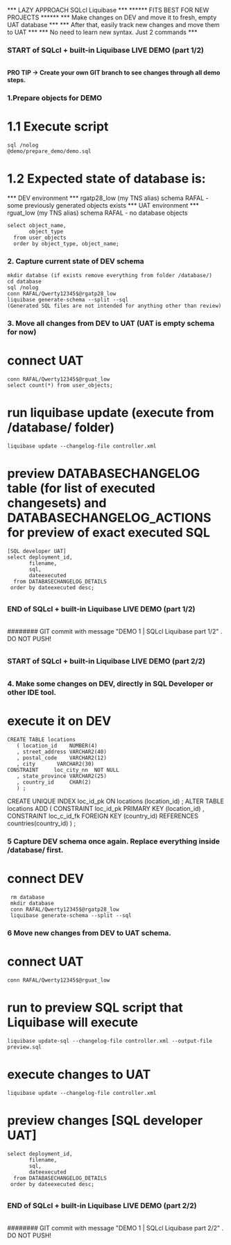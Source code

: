 
*** LAZY APPROACH SQLcl Liquibase ***
****** FITS BEST FOR NEW PROJECTS ******
*** Make changes on DEV and move it to fresh, empty UAT database ***
*** After that, easily track new changes and move them to UAT ***
*** No need to learn new syntax. Just 2 commands ***

#####
### START of SQLcl + built-in Liquibase LIVE DEMO (part 1/2)
######

#### PRO TIP -> Create your own GIT branch to see changes through all demo steps.

### 1.Prepare objects for DEMO
  # 1.1 Execute script 
    sql /nolog
    @demo/prepare_demo/demo.sql
  # 1.2 Expected state of database is:
  *** DEV environment ***
    rgatp28_low (my TNS alias)
    schema RAFAL - some previously generated objects exists
  *** UAT environment *** 
    rguat_low (my TNS alias)
    schema RAFAL - no database objects

    select object_name, 
           object_type
      from user_objects
      order by object_type, object_name;
### 2. Capture current state of DEV schema
    mkdir databse (if exists remove everything from folder /database/)
    cd database 
    sql /nolog
    conn RAFAL/Qwerty12345$@rgatp28_low
    liquibase generate-schema --split --sql
    (Generated SQL files are not intended for anything other than review)

### 3. Move all changes from DEV to UAT (UAT is empty schema for now)
  # connect UAT
    conn RAFAL/Qwerty12345$@rguat_low
    select count(*) from user_objects;
  # run liquibase update  (execute from /database/ folder)
    liquibase update --changelog-file controller.xml
  # preview DATABASECHANGELOG table (for list of executed changesets) and DATABASECHANGELOG_ACTIONS for preview of exact executed SQL
    [SQL developer UAT]
    select deployment_id,
           filename,
           sql,
           dateexecuted
      from DATABASECHANGELOG_DETAILS
     order by dateexecuted desc;

######
### END of SQLcl + built-in Liquibase LIVE DEMO (part 1/2)
######

######## GIT commit with message "DEMO 1 | SQLcl Liquibase part 1/2" . DO NOT PUSH!

######
### START of SQLcl + built-in Liquibase LIVE DEMO (part 2/2)
######
 ### 4. Make some changes on DEV, directly in SQL Developer or other IDE tool.
   # execute it on DEV
    CREATE TABLE locations
       ( location_id    NUMBER(4)
       , street_address VARCHAR2(40)
       , postal_code    VARCHAR2(12)
       , city       VARCHAR2(30)
   	CONSTRAINT     loc_city_nn  NOT NULL
       , state_province VARCHAR2(25)
       , country_id     CHAR(2)
       ) ;
   CREATE UNIQUE INDEX loc_id_pk
   ON locations (location_id) ;
   ALTER TABLE locations
   ADD ( CONSTRAINT loc_id_pk
          		 PRIMARY KEY (location_id)
       , CONSTRAINT loc_c_id_fk
          		 FOREIGN KEY (country_id)
           	  REFERENCES countries(country_id) 
       ) ;
### 5 Capture DEV schema once again. Replace everything inside /database/ first.
  # connect DEV
     rm database
     mkdir database
     conn RAFAL/Qwerty12345$@rgatp28_low
     liquibase generate-schema --split --sql
### 6 Move new changes from DEV to UAT schema.
  # connect UAT
    conn RAFAL/Qwerty12345$@rguat_low
   # run to preview SQL script that Liquibase will execute
    liquibase update-sql --changelog-file controller.xml --output-file preview.sql
   # execute changes to UAT
    liquibase update --changelog-file controller.xml
   # preview changes [SQL developer UAT]
    select deployment_id,
           filename,
           sql,
           dateexecuted
      from DATABASECHANGELOG_DETAILS
     order by dateexecuted desc;
  
  ######
  ### END of SQLcl + built-in Liquibase LIVE DEMO (part 2/2)
  ######

######## GIT commit with message "DEMO 1 | SQLcl Liquibase part 2/2" . DO NOT PUSH!



